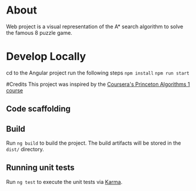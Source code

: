 # About
Web project is a visual representation of the A* search algorithm to solve the famous 8 puzzle game.

# Develop Locally
cd to the Angular project
run the following steps
`npm install`
`npm run start`

#Credits
This project was inspired by the [Coursera's Princeton Algorithms 1 course](https://coursera.cs.princeton.edu/algs4/assignments/8puzzle/specification.php)





## Code scaffolding


## Build

Run `ng build` to build the project. The build artifacts will be stored in the `dist/` directory.

## Running unit tests

Run `ng test` to execute the unit tests via [Karma](https://karma-runner.github.io).
